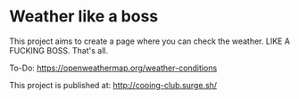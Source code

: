 # Weather like a boss
This project aims to create a page where you can check the weather. LIKE A FUCKING BOSS. That's all.

To-Do: https://openweathermap.org/weather-conditions

This project is published at: http://cooing-club.surge.sh/